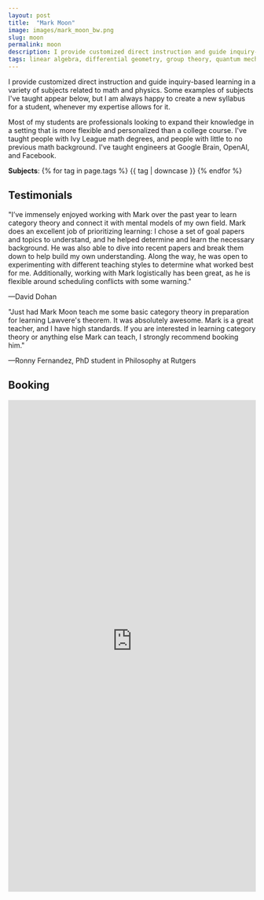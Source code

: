 ```yaml
---
layout: post
title:  "Mark Moon"
image: images/mark_moon_bw.png
slug: moon
permalink: moon
description: I provide customized direct instruction and guide inquiry-based learning in a variety of subjects related to math and physics. 
tags: linear algebra, differential geometry, group theory, quantum mechanics, special relativity
---
```


I provide customized direct instruction and guide inquiry-based learning in a variety of subjects related to math and physics. Some examples of subjects I've taught appear below, but I am always happy to create a new syllabus for a student, whenever my expertise allows for it.

Most of my students are professionals looking to expand their knowledge in a setting that is more flexible and personalized than a college course. I've taught people with Ivy League math degrees, and people with little to no previous math background. I've taught engineers at Google Brain, OpenAI, and Facebook. 

**Subjects**: {% for tag in page.tags %} {{ tag | downcase }}	{% endfor %}

## Testimonials

"I’ve immensely enjoyed working with Mark over the past year to learn category theory and connect it with mental models of my own field. Mark does an excellent job of prioritizing learning: I chose a set of goal papers and topics to understand, and he helped determine and learn the necessary background. He was also able to dive into recent papers and break them down to help build my own understanding. Along the way, he was open to experimenting with different teaching styles to determine what worked best for me. Additionally, working with Mark logistically has been great, as he is flexible around scheduling conflicts with some warning."

—David Dohan


"Just had Mark Moon teach me some basic category theory in preparation for learning Lawvere's theorem. It was absolutely awesome. Mark is a great teacher, and I have high standards. If you are interested in learning category theory or anything else Mark can teach, I strongly recommend booking him."

—Ronny Fernandez, PhD student in Philosophy at Rutgers 

## Booking

<iframe src="https://jakob-schwichtenberg.youcanbook.me/?noframe=true&skipHeaderFooter=true" id="ycbmiframejakob-schwichtenberg" style="width:100%;height:1000px;border:0px;background-color:transparent;" frameborder="0" allowtransparency="true"></iframe><script>window.addEventListener && window.addEventListener("message", function(event){if (event.origin === "https://jakob-schwichtenberg.youcanbook.me"){document.getElementById("ycbmiframejakob-schwichtenberg").style.height = event.data + "px";}}, false);</script>
